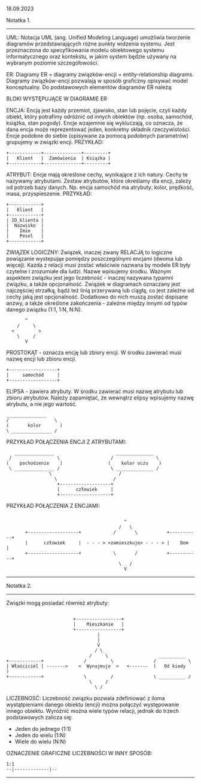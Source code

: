 18.09.2023

Notatka 1.
______________________________________________________________
UML:
Notacja UML (ang. Unified Modeling Language) umożliwia tworzenie diagramów przedstawiających różne punkty widzenia systemu. Jest przeznaczona do specyfikowania modelu obiektowego systemu informatycznego oraz kontekstu, w jakim system będzie używany na wybranym poziomie szczegółowości.


ER:
Diagramy ER = diagramy związków-encji = entity-relationship diagrams.
Diagramy związków-encji pozwalają w sposób graficzny opisywać model konceptualny. Do podstawowych elementów diagramów ER należą:


BLOKI WYSTĘPUJĄCE W DIAGRAMIE ER


ENCJA:
Encją jest każdy przemiot, zjawisko, stan lub pojęcie, czyli każdy obiekt, który potrafimy odróżnić od innych obiektów (np. osoba, samochód, książka, stan pogody). Encje wzajemnie się wykluczają, co oznacza, że dana encja może reprezentować jeden, konkretny składnik rzeczywistości. Encje podobne do siebie (opisywane za pomocą podobnych parametrów) grupujemy w związki encji.
PRZYKŁAD:
```
+------------+--------------+---------+
|   Klient   |  Zamówienia  | Książka |
+------------+--------------+---------+
```

ATRYBUT:
Encje mają określone cechy, wynikające z ich natury. Cechy te nazywamy atrybutami. Zestaw atrybutów, które określamy dla encji, zależy od potrzeb bazy danych. Np. encja samochód ma atrybuty: kolor, prędkość, masa, przyspieszenie.
PRZYKŁAD:
```
+------------+
|   Klient   |
+------------+
| ID_klienta | 
|  Nazwisko  |
|    Imie    |
|    Pesel   |
+------------+
```

ZWIĄZEK LOGICZNY:
Związek, inaczej zwany RELACJĄ to logiczne powiązanie wystepująe pomiędzy poszczególnymi encjami (dwoma lub więcej). Każda z relacji musi zostać właściwie nazwana by modele ER były czytelne i zrozumiałe dla ludzi. Nazwe wpisujemy środku. Ważnym aspektem związku jest jego liczebność - inaczej nazywana typamni związku, a także opcjonalność. Związek w diagramach oznaczany jest najczęściej strzałką, bądź też linią przerywaną lub ciągłą, co jest zależne od cechy jaką jest opcjonalność. Dodatkowo do nich muszą zostać dopisane anzwy, a także określone zakończenia - zależne między innymi od typów danego związku (1:1, 1:N, N:N).

```
       ^
    /     \
  <         >
    \     /
       V
```


PROSTOKĄT - oznacza encję lub zbiory encji. W środku zawierać musi nazwę encji lub zbioru encji.
```
+------------------+
|     samochód     |
+------------------+
```

ELIPSA - zawiera atrybuty. W środku zawierać musi nazwę atrybutu lub zbioru atrybutów. Należy zapamiętać, że wewnątrz elipsy wpisujemy nazwę atrybutu, a nie jego wartość.
   ```
   _______________
 /                 \
(       kolor       ) 
 \ _______________ /
```

PRZYKŁAD POŁĄCZENIA ENCJI Z ATRYBUTAMI:
```
   _______________                       ______________
 /                 \                   /                \
(    pochodzenie    )                 (    kolor oczu    )
 \ _______________ /                   \ ______________ /
                \                         /
                  \                     /
                   +-------------------+
                   |      człowiek     |
                   +-------------------+

```

PRZYKŁAD POŁĄCZENIA Z ENCJAMI:
```

                                            ^
                                          /   \
       +-------------------+            /       \           +-----------+
       |      człowiek     |  - - - > <zamieszkuje> - - - > |    Dom    |
       +-------------------+            \       /           +-----------+
                                          \   /
                                            V

```
______________________________________________________________




Notatka 2.
______________________________________________________________

Związki mogą posiadać również atrybuty:

```

                         +-----------------+
                         |    Mieszkanie   |
                         +-----------------+
                                  |
                                  |
                                  V
                                 / \
                               /     \                   __________
+------------+               /         \               /            \
| Właściciel | ------->    <  Wynajmuje  >   <-------  (   Od kiedy   )
+------------+               \         /               \ __________ / 
                               \     /
                                 \ /   

```

LICZEBNOSĆ:
Liczebność związku pozwala zdefiniować z iloma wystątpieniami danego obiektu (encji) można połączyć występowanie innego obiektu. Wyróżnić można wiele typów relacji, jednak do trzech podstawowych zalicza się:
- Jeden do jednego (1:1)
- Jeden do wielu (1:N)
- Wiele do wielu (N:N)

OZNACZENIE GRAFICZNE LICZEBNOŚCI W INNY SPOSÓB:

```
1:1
--|-------------|--
```
______________________________________________________________
